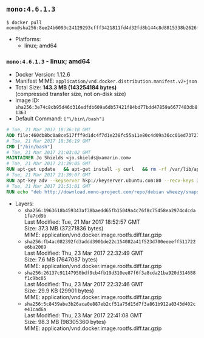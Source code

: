 ## `mono:4.6.1.3`

```console
$ docker pull mono@sha256:8ee24b6093c24129293cfff3421811fd4d32fd8b144c8d8815338b2626fdc6ff
```

-	Platforms:
	-	linux; amd64

### `mono:4.6.1.3` - linux; amd64

-	Docker Version: 1.12.6
-	Manifest MIME: `application/vnd.docker.distribution.manifest.v2+json`
-	Total Size: **143.3 MB (143254184 bytes)**  
	(compressed transfer size, not on-disk size)
-	Image ID: `sha256:3e74c8cb95d46d316edfdb609a6db57421f84bd77bdd47859a6677483db81363`
-	Default Command: `["\/bin\/bash"]`

```dockerfile
# Tue, 21 Mar 2017 18:36:18 GMT
ADD file:460db8bc0a8ce517fff9d1dc4f7d1e238fc55a11e80c4d09a36cc01ed7372733 in / 
# Tue, 21 Mar 2017 18:36:19 GMT
CMD ["/bin/bash"]
# Tue, 21 Mar 2017 21:03:02 GMT
MAINTAINER Jo Shields <jo.shields@xamarin.com>
# Tue, 21 Mar 2017 21:39:05 GMT
RUN apt-get update   && apt-get install -y curl   && rm -rf /var/lib/apt/lists/*
# Tue, 21 Mar 2017 21:39:07 GMT
RUN apt-key adv --keyserver hkp://keyserver.ubuntu.com:80 --recv-keys 3FA7E0328081BFF6A14DA29AA6A19B38D3D831EF
# Tue, 21 Mar 2017 21:51:01 GMT
RUN echo "deb http://download.mono-project.com/repo/debian wheezy/snapshots/4.6.1.3 main" > /etc/apt/sources.list.d/mono-xamarin.list   && apt-get update   && apt-get install -y binutils mono-devel ca-certificates-mono fsharp mono-vbnc nuget referenceassemblies-pcl   && rm -rf /var/lib/apt/lists/* /tmp/*
```

-	Layers:
	-	`sha256:1963618b459343af38baedd65fb15049a4c76f8c75458ea2974cdcda1fa7cd9b`  
		Last Modified: Tue, 21 Mar 2017 18:52:57 GMT  
		Size: 37.3 MB (37271836 bytes)  
		MIME: application/vnd.docker.image.rootfs.diff.tar.gzip
	-	`sha256:fb4ac082392fd3addd3901de22c154082a41f523d700eeeeff511722e6ba2069`  
		Last Modified: Thu, 23 Mar 2017 22:32:49 GMT  
		Size: 7.6 MB (7647087 bytes)  
		MIME: application/vnd.docker.image.rootfs.diff.tar.gzip
	-	`sha256:26137c91147950bdf9cb4fb19d310ee87f6f3a8cda21ba920d314688f1c9bc05`  
		Last Modified: Thu, 23 Mar 2017 22:32:46 GMT  
		Size: 29.9 KB (29901 bytes)  
		MIME: application/vnd.docker.image.rootfs.diff.tar.gzip
	-	`sha256:5c8439abe3b26aca0e887eb2cf51a75d15d7f3a861b912a8343d402ce41cad6a`  
		Last Modified: Thu, 23 Mar 2017 22:41:08 GMT  
		Size: 98.3 MB (98305360 bytes)  
		MIME: application/vnd.docker.image.rootfs.diff.tar.gzip

